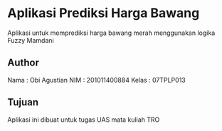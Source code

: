 # Aplikasi Prediksi Harga Bawang
Aplikasi untuk memprediksi harga bawang merah menggunakan logika Fuzzy Mamdani

## Author
Nama : Obi Agustian
NIM : 201011400884
Kelas : 07TPLP013

## Tujuan
Aplikasi ini dibuat untuk tugas UAS mata kuliah TRO
